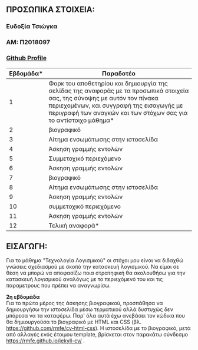 
## ΠΡΟΣΩΠΙΚΑ ΣΤΟΙΧΕΙΑ:
### Ευδοξία Τσιώγκα
### ΑΜ: Π2018097
### [Github Profile](https://github.com/rmfe)

| Εβδομάδα* | Παραδοτέο |
| --- | --- |
| 1 | Φορκ του αποθετηρίου και δημιουργία της σελίδας της αναφοράς με τα προσωπικά στοιχεία σας, της σύνοψης με αυτόν τον πίνακα περιεχομένων, και συγγραφή της εισαγωγής με περιγραφή των αναγκών και των στόχων σας για το αντίστοιχο μάθημα* |
| 2 | βιογραφικό |
| 3 | Αίτημα ενσωμάτωσης στην ιστοσελίδα |
| 4 | Άσκηση γραμμής εντολών |
| 5 | Συμμετοχικό περιεχόμενο |
| 6 | Άσκηση γραμμής εντολών |
| 7 | βιογραφικό |
| 8 | Αίτημα ενσωμάτωσης στην ιστοσελίδα |
| 9 | Άσκηση γραμμής εντολών |
| 10 | συμμετοχικό περιεχόμενο |
| 11 | Άσκηση γραμμής εντολών |
| 12 | Τελική αναφορά* |


## <a name="P">ΕΙΣΑΓΩΓΗ:</a>
Για το μάθημα "Τεχνολογία Λογισμικού" οι στόχοι μου είναι να διδαχθώ γνώσεις σχεδιασμού με σκοπό την κατασκευή λογισμικού. 
Να είμαι σε θέση να μπορώ να αποφασίζω ποια στρατηφική θα ακολουθήσω για την κατασκευή λογισμικού αναλόγως με το περιεχόμενό του 
και τις παραμετρους που πρέπει να αναγνωρίσω.

**2η εβδομάδα**<br/>
Για το πρώτο μέρος της άσκησης βιογραφικού, προσπάθησα να δημιουργήσω την ιστοσελίδα μέσω τερματικού αλλά δυστυχώς δεν μπόρεσα να τα καταφέρω. Παρ' όλα αυτά έχω ανεβάσει τον κώδικα που θα δημιουργούσα το βιογραφικό με HTML και CSS (βλ. https://github.com/rmfe/cv-html-css). 
Η ιστοσελίδα με το βιογραφικό, μετά από αλλαγές ενός έτοιμου template, βρίσκεται στον παρακάτω σύνδεσμο https://rmfe.github.io/jekyll-cv/ .
